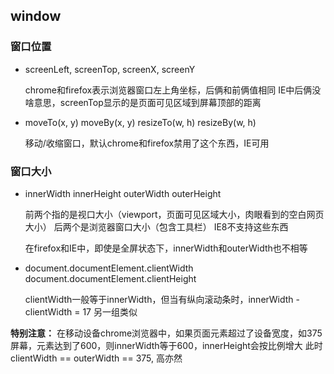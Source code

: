 ## window

### 窗口位置

* screenLeft, screenTop, screenX, screenY

    chrome和firefox表示浏览器窗口左上角坐标，后俩和前俩值相同
    IE中后俩没啥意思，screenTop显示的是页面可见区域到屏幕顶部的距离

* moveTo(x, y)  moveBy(x, y) resizeTo(w, h) resizeBy(w, h)

    移动/收缩窗口，默认chrome和firefox禁用了这个东西，IE可用

### 窗口大小

* innerWidth innerHeight outerWidth outerHeight

    前两个指的是视口大小（viewport，页面可见区域大小，肉眼看到的空白网页大小）
    后两个是浏览器窗口大小（包含工具栏）
    IE8不支持这些东西

    在firefox和IE中，即使是全屏状态下，innerWidth和outerWidth也不相等

* document.documentElement.clientWidth document.documentElement.clientHeight
    
    clientWidth一般等于innerWidth，但当有纵向滚动条时，innerWidth - clientWidth = 17
    另一组类似
  
**特别注意：**
在移动设备chrome浏览器中，如果页面元素超过了设备宽度，如375屏幕，元素达到了600，则innerWidth等于600，innerHeight会按比例增大
此时clientWidth == outerWidth == 375, 高亦然

